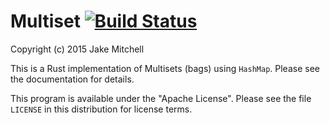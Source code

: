 # Multiset [![Build Status](https://travis-ci.org/jmitchell/multiset.png?branch=master)](https://travis-ci.org/jmitchell/multiset)
Copyright (c) 2015 Jake Mitchell

This is a Rust implementation of Multisets (bags) using
`HashMap`. Please see the documentation for details.

This program is available under the "Apache License". Please
see the file `LICENSE` in this distribution for license terms.
